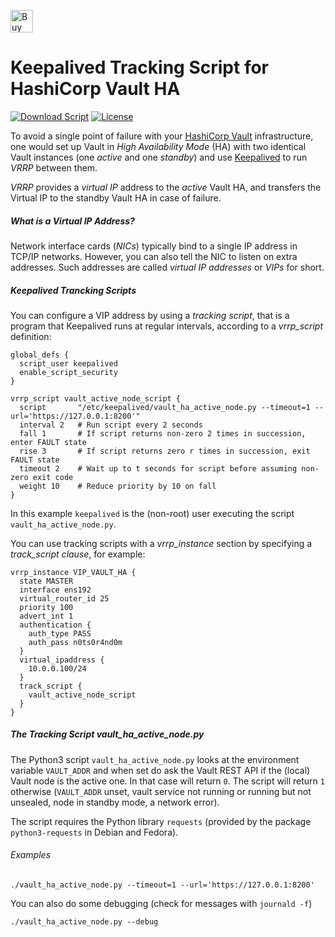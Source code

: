 <a href='https://ko-fi.com/K3K57TH3' target='_blank'><img height='36' style='border:0px;height:36px;' src='https://az743702.vo.msecnd.net/cdn/kofi2.png?v=0' border='0' alt='Buy Me a Coffee at ko-fi.com' /></a>

# Keepalived Tracking Script for HashiCorp Vault HA

[![Download Script](https://img.shields.io/badge/download-script-blue.svg)](https://github.com/madrisan/keepalived-vault-ha/blob/master/vault_ha_active_node.py)
[![License](https://img.shields.io/badge/License-GPL--3.0-blue.svg)](https://spdx.org/licenses/GPL-3.0.html)

To avoid a single point of failure with your [HashiCorp Vault] infrastructure,
one would set up Vault in *High Availability Mode* (HA) with two identical Vault
instances (one *active* and one *standby*) and use [Keepalived] to run *VRRP*
between them.

*VRRP* provides a *virtual IP* address to the *active* Vault HA, and transfers
the Virtual IP to the standby Vault HA in case of failure.

##### What is a Virtual IP Address?

Network interface cards (*NICs*) typically bind to a single IP address in TCP/IP
networks. However, you can also tell the NIC to listen on extra addresses.
Such addresses are called *virtual IP addresses* or *VIPs* for short.

##### Keepalived Trancking Scripts

You can configure a VIP address by using a *tracking script*, that is a program
that Keepalived runs at regular intervals, according to a *vrrp_script*
definition:

```
global_defs {
  script_user keepalived
  enable_script_security
}

vrrp_script vault_active_node_script {
  script       "/etc/keepalived/vault_ha_active_node.py --timeout=1 --url='https://127.0.0.1:8200'"
  interval 2   # Run script every 2 seconds
  fall 1       # If script returns non-zero 2 times in succession, enter FAULT state
  rise 3       # If script returns zero r times in succession, exit FAULT state
  timeout 2    # Wait up to t seconds for script before assuming non-zero exit code
  weight 10    # Reduce priority by 10 on fall
}
```

In this example `keepalived` is the (non-root) user executing the script
`vault_ha_active_node.py`.

You can use tracking scripts with a *vrrp_instance* section by specifying a
*track_script clause*, for example:

```
vrrp_instance VIP_VAULT_HA {
  state MASTER
  interface ens192
  virtual_router_id 25
  priority 100
  advert_int 1
  authentication {
    auth_type PASS
    auth_pass n0ts0r4nd0m
  }
  virtual_ipaddress {
    10.0.0.100/24
  }
  track_script {
    vault_active_node_script
  }
}
```

##### The Tracking Script *vault_ha_active_node.py*

The Python3 script `vault_ha_active_node.py` looks at the environment variable
`VAULT_ADDR` and when set do ask the Vault REST API if the (local) Vault node is
the active one. In that case will return `0`.
The script will return `1` otherwise (`VAULT_ADDR` unset, vault service not
running or running but not unsealed, node in standby mode, a network error).

The script requires the Python library `requests` (provided by the package
`python3-requests` in Debian and Fedora).

###### Examples

```
./vault_ha_active_node.py --timeout=1 --url='https://127.0.0.1:8200'
```

You can also do some debugging (check for messages with `journald -f`)
```
./vault_ha_active_node.py --debug
```

[HashiCorp Vault]: https://www.vaultproject.io/
[Keepalived]: http://www.keepalived.org/
